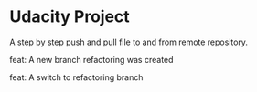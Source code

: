 # Udacity Project

A step by step push and pull file to and from remote repository.

feat: A new branch refactoring was created

feat: A switch to refactoring branch